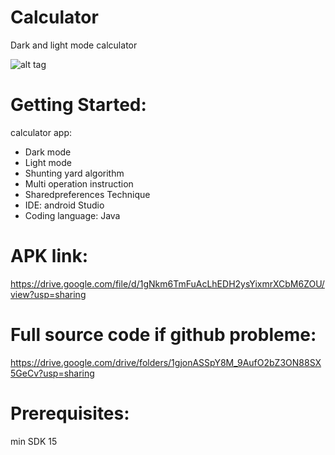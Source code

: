 # Calculator
Dark and light mode calculator

![alt tag](https://drive.google.com/file/d/1RnqY1m87ZHZI-z25pX06gZ0jKHShMBbi/view?usp=sharing)

# Getting Started:
calculator app:
- Dark mode
- Light mode
- Shunting yard algorithm
- Multi operation instruction
- Sharedpreferences Technique
- IDE: android Studio
- Coding language: Java

# APK link:
https://drive.google.com/file/d/1gNkm6TmFuAcLhEDH2ysYixmrXCbM6ZOU/view?usp=sharing

# Full source code if github probleme:
https://drive.google.com/drive/folders/1gjonASSpY8M_9AufO2bZ3ON88SX5GeCv?usp=sharing

# Prerequisites:
min SDK 15
